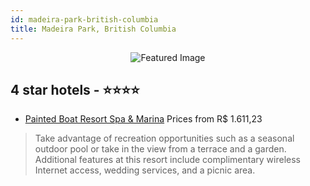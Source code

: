 ```yaml
---
id: madeira-park-british-columbia
title: Madeira Park, British Columbia
---
```


<center><img src="https://i.travelapi.com/hotels/3000000/2180000/2178200/2178115/37f800e0_z.jpg" alt="Featured Image" /></center>


##  4 star hotels - ⭐️⭐️⭐️⭐️

-    [Painted Boat Resort Spa & Marina](https://us.hurb.com/hotels/madeira-park/painted-boat-resort-spa-marina-JNP-JP775394?cmp=18055) Prices from R$ 1.611,23
   > Take advantage of recreation opportunities such as a seasonal outdoor pool or take in the view from a terrace and a garden. Additional features at this resort include complimentary wireless Internet access, wedding services, and a picnic area.
